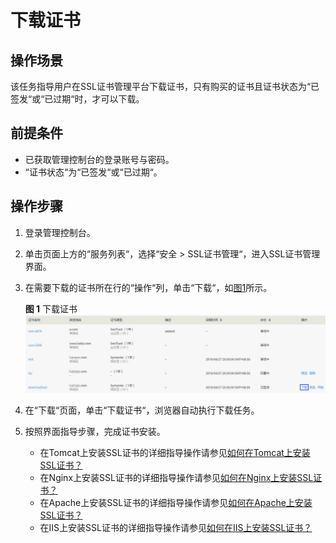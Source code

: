 # 下载证书<a name="ZH-CN_TOPIC_0110866214"></a>

## 操作场景<a name="section24085427155358"></a>

该任务指导用户在SSL证书管理平台下载证书，只有购买的证书且证书状态为“已签发“或“已过期“时，才可以下载。

## 前提条件<a name="section556861155951"></a>

-   已获取管理控制台的登录账号与密码。
-   “证书状态“为“已签发“或“已过期“。

## 操作步骤<a name="section408105191602"></a>

1.  登录管理控制台。
2.  单击页面上方的“服务列表“，选择“安全  \>  SSL证书管理“，进入SSL证书管理界面。
3.  在需要下载的证书所在行的“操作“列，单击“下载“，如[图1](#fig121926536132)所示。

    **图 1**  下载证书<a name="fig121926536132"></a>  
    ![](figures/下载证书.png "下载证书")

4.  在“下载“页面，单击“下载证书“，浏览器自动执行下载任务。
5.  按照界面指导步骤，完成证书安装。
    -   在Tomcat上安装SSL证书的详细指导操作请参见[如何在Tomcat上安装SSL证书？](https://support.huaweicloud.com/scm_faq/scm_01_0022.html)
    -   在Nginx上安装SSL证书的详细指导操作请参见[如何在Nginx上安装SSL证书？](https://support.huaweicloud.com/scm_faq/scm_01_0023.html)
    -   在Apache上安装SSL证书的详细指导操作请参见[如何在Apache上安装SSL证书？](https://support.huaweicloud.com/scm_faq/scm_01_0024.html)
    -   在IIS上安装SSL证书的详细指导操作请参见[如何在IIS上安装SSL证书？](https://support.huaweicloud.com/scm_faq/scm_01_0025.html)


